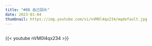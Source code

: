 ```yaml
---
title: "#08 自己回头"
date: 2023-01-04
thumbnail: https://img.youtube.com/vi/nVM0l4qx234/mqdefault.jpg
---
```


## <!--more-->

{{< youtube nVM0l4qx234 >}}
